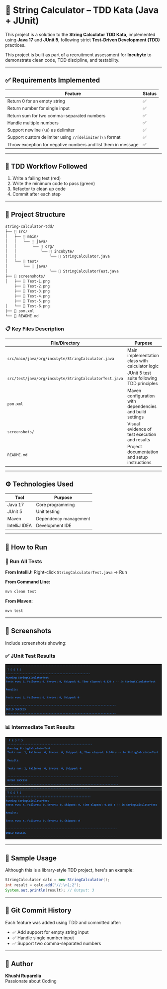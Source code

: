 # 🧪 String Calculator – TDD Kata (Java + JUnit)

This project is a solution to the **String Calculator TDD Kata**, implemented using **Java 17** and **JUnit 5**, following strict **Test-Driven Development (TDD)** practices.

This project is built as part of a recruitment assessment for **Incubyte** to demonstrate clean code, TDD discipline, and testability.

---

## ✅ Requirements Implemented

| Feature | Status |
|--------|--------|
| Return 0 for an empty string | ✅ |
| Return number for single input | ✅ |
| Return sum for two comma-separated numbers | ✅ |
| Handle multiple numbers | ✅ |
| Support newline (`\n`) as delimiter | ✅ |
| Support custom delimiter using `//[delimiter]\n` format | ✅ |
| Throw exception for negative numbers and list them in message | ✅ |

---

## 🧪 TDD Workflow Followed

1. Write a failing test (red)
2. Write the minimum code to pass (green)
3. Refactor to clean up code
4. Commit after each step

---

## 📁 Project Structure

```
string-calculator-tdd/
├── 📂 src/
│   ├── 📂 main/
│   │   └── 📂 java/
│   │       └── 📂 org/
│   │           └── 📂 incubyte/
│   │               └── 📄 StringCalculator.java
│   └── 📂 test/
│       └── 📂 java/
│                   └── 📄 StringCalculatorTest.java
├── 📂 screenshots/
│   ├── 📸 Test-1.png
    ├── 📸 Test-2.png
    ├── 📸 Test-3.png
    ├── 📸 Test-4.png
    ├── 📸 Test-5.png
│   └── 📸 Test-6.png
├── 📄 pom.xml
└── 📄 README.md
```

### 📋 Key Files Description

| File/Directory | Purpose |
|---------------|---------|
| `src/main/java/org/incubyte/StringCalculator.java` | Main implementation class with calculator logic |
| `src/test/java/org/incubyte/StringCalculatorTest.java` | JUnit 5 test suite following TDD principles |
| `pom.xml` | Maven configuration with dependencies and build settings |
| `screenshots/` | Visual evidence of test execution and results |
| `README.md` | Project documentation and setup instructions |

---

## ⚙️ Technologies Used

| Tool         | Purpose              |
|--------------|----------------------|
| Java 17      | Core programming     |
| JUnit 5      | Unit testing         |
| Maven        | Dependency management |
| IntelliJ IDEA| Development IDE      |

---

## 🚀 How to Run

### 🧪 Run All Tests

**From IntelliJ:**
Right-click `StringCalculatorTest.java` → Run

**From Command Line:**
```bash
mvn clean test
```

**From Maven:**
```bash
mvn test
```

---

## 📸 Screenshots

Include screenshots showing:
### ✅ JUnit Test Results
![JUnit Test Results](Screenshots/Test-6.png)

### 📊 Intermediate Test Results
![JUnit Test Results](Screenshots/Test-2.png)
![JUnit Test Results](Screenshots/Test-4.png)


---

## 📌 Sample Usage

Although this is a library-style TDD project, here's an example:

```java
StringCalculator calc = new StringCalculator();
int result = calc.add("//;\n1;2");
System.out.println(result); // Output: 3
```

---

## 📜 Git Commit History

Each feature was added using TDD and committed after:
- ✅ Add support for empty string input
- ✅ Handle single number input
- ✅ Support two comma-separated numbers

---

## 👤 Author

**Khushi Ruparelia**  
Passionate about Coding
